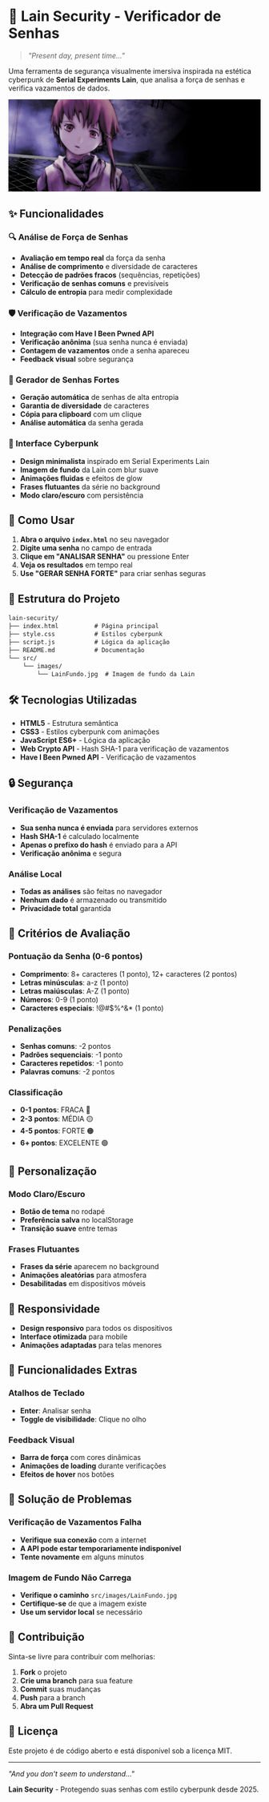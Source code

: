 # 🔐 Lain Security - Verificador de Senhas

> *"Present day, present time..."*

Uma ferramenta de segurança visualmente imersiva inspirada na estética cyberpunk de **Serial Experiments Lain**, que analisa a força de senhas e verifica vazamentos de dados.

![Lain Security](src/images/LainFundo.jpg)

## ✨ Funcionalidades

### 🔍 Análise de Força de Senhas
- **Avaliação em tempo real** da força da senha
- **Análise de comprimento** e diversidade de caracteres
- **Detecção de padrões fracos** (sequências, repetições)
- **Verificação de senhas comuns** e previsíveis
- **Cálculo de entropia** para medir complexidade

### 🛡️ Verificação de Vazamentos
- **Integração com Have I Been Pwned API**
- **Verificação anônima** (sua senha nunca é enviada)
- **Contagem de vazamentos** onde a senha apareceu
- **Feedback visual** sobre segurança

### 🔧 Gerador de Senhas Fortes
- **Geração automática** de senhas de alta entropia
- **Garantia de diversidade** de caracteres
- **Cópia para clipboard** com um clique
- **Análise automática** da senha gerada

### 🎨 Interface Cyberpunk
- **Design minimalista** inspirado em Serial Experiments Lain
- **Imagem de fundo** da Lain com blur suave
- **Animações fluidas** e efeitos de glow
- **Frases flutuantes** da série no background
- **Modo claro/escuro** com persistência

## 🚀 Como Usar

1. **Abra o arquivo `index.html`** no seu navegador
2. **Digite uma senha** no campo de entrada
3. **Clique em "ANALISAR SENHA"** ou pressione Enter
4. **Veja os resultados** em tempo real
5. **Use "GERAR SENHA FORTE"** para criar senhas seguras

## 📁 Estrutura do Projeto

```
lain-security/
├── index.html          # Página principal
├── style.css           # Estilos cyberpunk
├── script.js           # Lógica da aplicação
├── README.md           # Documentação
└── src/
    └── images/
        └── LainFundo.jpg  # Imagem de fundo da Lain
```

## 🛠️ Tecnologias Utilizadas

- **HTML5** - Estrutura semântica
- **CSS3** - Estilos cyberpunk com animações
- **JavaScript ES6+** - Lógica da aplicação
- **Web Crypto API** - Hash SHA-1 para verificação de vazamentos
- **Have I Been Pwned API** - Verificação de vazamentos

## 🔒 Segurança

### Verificação de Vazamentos
- **Sua senha nunca é enviada** para servidores externos
- **Hash SHA-1** é calculado localmente
- **Apenas o prefixo do hash** é enviado para a API
- **Verificação anônima** e segura

### Análise Local
- **Todas as análises** são feitas no navegador
- **Nenhum dado** é armazenado ou transmitido
- **Privacidade total** garantida

## 🎯 Critérios de Avaliação

### Pontuação da Senha (0-6 pontos)
- **Comprimento**: 8+ caracteres (1 ponto), 12+ caracteres (2 pontos)
- **Letras minúsculas**: a-z (1 ponto)
- **Letras maiúsculas**: A-Z (1 ponto)
- **Números**: 0-9 (1 ponto)
- **Caracteres especiais**: !@#$%^&* (1 ponto)

### Penalizações
- **Senhas comuns**: -2 pontos
- **Padrões sequenciais**: -1 ponto
- **Caracteres repetidos**: -1 ponto
- **Palavras comuns**: -2 pontos

### Classificação
- **0-1 pontos**: FRACA 🔴
- **2-3 pontos**: MÉDIA 🟡
- **4-5 pontos**: FORTE 🟠
- **6+ pontos**: EXCELENTE 🟢

## 🎨 Personalização

### Modo Claro/Escuro
- **Botão de tema** no rodapé
- **Preferência salva** no localStorage
- **Transição suave** entre temas

### Frases Flutuantes
- **Frases da série** aparecem no background
- **Animações aleatórias** para atmosfera
- **Desabilitadas** em dispositivos móveis

## 📱 Responsividade

- **Design responsivo** para todos os dispositivos
- **Interface otimizada** para mobile
- **Animações adaptadas** para telas menores

## 🔧 Funcionalidades Extras

### Atalhos de Teclado
- **Enter**: Analisar senha
- **Toggle de visibilidade**: Clique no olho

### Feedback Visual
- **Barra de força** com cores dinâmicas
- **Animações de loading** durante verificações
- **Efeitos de hover** nos botões

## 🐛 Solução de Problemas

### Verificação de Vazamentos Falha
- **Verifique sua conexão** com a internet
- **A API pode estar temporariamente indisponível**
- **Tente novamente** em alguns minutos

### Imagem de Fundo Não Carrega
- **Verifique o caminho** `src/images/LainFundo.jpg`
- **Certifique-se** de que a imagem existe
- **Use um servidor local** se necessário

## 🤝 Contribuição

Sinta-se livre para contribuir com melhorias:

1. **Fork** o projeto
2. **Crie uma branch** para sua feature
3. **Commit** suas mudanças
4. **Push** para a branch
5. **Abra um Pull Request**

## 📄 Licença

Este projeto é de código aberto e está disponível sob a licença MIT.

---

*"And you don't seem to understand..."*

**Lain Security** - Protegendo suas senhas com estilo cyberpunk desde 2025. 